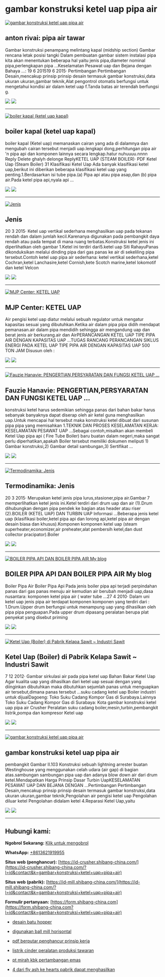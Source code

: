 # gambar konstruksi ketel uap pipa air

<a href="https://swt.shibang-china.com/?l=id&img&k=gambar+konstruksi+ketel+uap+pipa+air" target="_blank">![gambar konstruksi ketel uap pipa air](http://static.shibang-china.com/all-800x300/1273.jpg)</a>

## anton rivai: pipa air tawar
Gambar konstruksi penampang melintang kapal (midship section) Gambar rencana letak posisi tangki Dalam pembuatan gambar sistem instalasi pipa kita akan menentukan beberapa hal yaitu jenis pipa,diameter nominal pipa,perlengkapan pipa …Keselamatan Pesawat uap dan Bejana dengan Bahaya …: 19 6 201519 6 2015· Pertimbangan Pertimbangan Desain,mencakup prinsip prinsip desain termasuk gambar konstruksi,data ukuran ukuran,gambar teknik,Alat pengontrol otomatis berfungsi untuk mengetahui kondisi air dalam ketel uap f.Tanda batas air terendah berfungsi g.


<a href="https://whatsapp.shibangsoft.com/WhatsApp.php" target="_blank" title="WhatsApp">![](http://static.shibang-china.com/icon/whatsapp.png)</a> <a href="https://swt.shibang-china.com/?l=id&icon&k=gambar+konstruksi+ketel+uap+pipa+air" target="_blank">![](http://static.shibang-china.com/icon/chat-id.png)</a>

---

<a href="https://swt.shibang-china.com/?l=id&img&k=gambar+konstruksi+ketel+uap+pipa+air" target="_blank">![boiler kapal (ketel uap kapal)](http://static.shibang-china.com/all-800x300/929.jpg)</a>

## boiler kapal (ketel uap kapal)
boiler kapal (Ketel uap) memanaskan cairan yang ada di dalamnya dan mengubah cairan tersebut menjadi uap.lengkapi dong,perhitungan pipa air 'n pipa api dan komponen lainnya secara lengkap.hatur nuhuuuu.nnnn Reply Delete ghalyh delonge ReplyKETEL UAP (STEAM BOILER)· PDF Ketel Uap (Steam Boiler) 31 Klasifikasi Ketel Uap Ada banyak klasifikasi ketel uap,berikut ini diberikan beberapa klasifikasi ketel uap yang penting.1.Berdasarkan isi tube pipa.(a) Pipa api atau pipa asap,dan (b) pipa air.Pada ketel pipa api,nyala api …


<a href="https://whatsapp.shibangsoft.com/WhatsApp.php" target="_blank" title="WhatsApp">![](http://static.shibang-china.com/icon/whatsapp.png)</a> <a href="https://swt.shibang-china.com/?l=id&icon&k=gambar+konstruksi+ketel+uap+pipa+air" target="_blank">![](http://static.shibang-china.com/icon/chat-id.png)</a>

---

<a href="https://swt.shibang-china.com/?l=id&img&k=gambar+konstruksi+ketel+uap+pipa+air" target="_blank">![Jenis](http://static.shibang-china.com/all-800x300/1246.jpg)</a>

## Jenis
20 3 2015· Ketel uap vertikal sederhana menghasilkan uap pada tekanan rendah dan dalam jumlah kecil.Karenanya digunakan pada pembangkit daya rendah atau pada tempat di mana ruang terbatas.Konstruksi ketel jenis ini diperlihatkan oleh gambar 1.Ketel ini terdiri dari5.ketel uap Siti RahayuPanas dikonduksikan melalui dinding pipa dari gas panas ke air di sekeliling pipa tersebut.Contoh ketel uap pipa air sederhana: ketel vertikal sederhana,ketel Cochran,ketel Lanchasire,ketel Cornish,kete Scotch marine,ketel lokomotif dan ketel Velcon


<a href="https://whatsapp.shibangsoft.com/WhatsApp.php" target="_blank" title="WhatsApp">![](http://static.shibang-china.com/icon/whatsapp.png)</a> <a href="https://swt.shibang-china.com/?l=id&icon&k=gambar+konstruksi+ketel+uap+pipa+air" target="_blank">![](http://static.shibang-china.com/icon/chat-id.png)</a>

---

<a href="https://swt.shibang-china.com/?l=id&img&k=gambar+konstruksi+ketel+uap+pipa+air" target="_blank">![MJP Center: KETEL UAP](http://static.shibang-china.com/all-800x300/1358.jpg)</a>

## MJP Center: KETEL UAP
Air pengisi ketel uap diatur melalui sebuah regulator untuk mengatur kapasitas sesuai yang dibutuhkan.Ketika air dalam pipa pipa didih mendapat pemanasan.air dalam pipa mendidih sehingga air mengandung uap dan berat jenis air berkurang.air dan AirPERANCANGAN KETEL UAP TIPE PIPA AIR DENGAN KAPASITAS UAP …TUGAS RANCANG PERANCANGAN SIKLUS ENERGI PADA KETEL UAP TIPE PIPA AIR DENGAN KAPASITAS UAP 500 TON JAM Disusun oleh :


<a href="https://whatsapp.shibangsoft.com/WhatsApp.php" target="_blank" title="WhatsApp">![](http://static.shibang-china.com/icon/whatsapp.png)</a> <a href="https://swt.shibang-china.com/?l=id&icon&k=gambar+konstruksi+ketel+uap+pipa+air" target="_blank">![](http://static.shibang-china.com/icon/chat-id.png)</a>

---

<a href="https://swt.shibang-china.com/?l=id&img&k=gambar+konstruksi+ketel+uap+pipa+air" target="_blank">![Fauzie Hanavie: PENGERTIAN,PERSYARATAN DAN FUNGSI KETEL UAP …](http://static.shibang-china.com/all-800x300/589.jpg)</a>

## Fauzie Hanavie: PENGERTIAN,PERSYARATAN DAN FUNGSI KETEL UAP …
konstruksi ketel harus sedemikian sehingga panas dari bahan bakar harus sebanyak banyaknya dapat diserap oleh air ketel guna menghasilkan uap.Untuk mencapai hal tersebut maka konstruksi ketel dibuat dari susunan pipa pipa yang memisahkan 1.TEKNIK DAN PROSES KESELAMATAN KERJA: KESELAMATAN PESAWAT UAP …Sebagai contoh,misalkan akan membeli Ketel Uap pipa api ( Fire Tube Boiler) baru buatan dalam negeri,maka sangat perlu diperhatikan,apakah Boiler tersebut memiliki dokumen meliputi 1) Gambar konstruksi,2) Gambar detail sambungan,3) Sertifikat …


<a href="https://whatsapp.shibangsoft.com/WhatsApp.php" target="_blank" title="WhatsApp">![](http://static.shibang-china.com/icon/whatsapp.png)</a> <a href="https://swt.shibang-china.com/?l=id&icon&k=gambar+konstruksi+ketel+uap+pipa+air" target="_blank">![](http://static.shibang-china.com/icon/chat-id.png)</a>

---

<a href="https://swt.shibang-china.com/?l=id&img&k=gambar+konstruksi+ketel+uap+pipa+air" target="_blank">![Termodinamika: Jenis](http://static.shibang-china.com/all-800x300/14.jpg)</a>

## Termodinamika: Jenis
20 3 2015· Merupakan ketel jenis pipa lurus,stasioner,pipa air.Gambar 7 memperlihatkan ketel jenis ini.Ketel terdiri dari drum uap dan air (1).Drum dihubungkan dengan pipa pendek ke bagian atas header atau riser (2).BOILER (KETEL UAP) DAN TURBIN UAP Informasi …Beberapa jenis ketel uap (klasifikasi boiler,ketel pipa api dan lorong api,ketel pipa air dengan desain biasa dan khusus).Komponen komponen ketel uap (steam superheater,economizer,air preheater,alat pembersih ketel,dan dust collector pracipator).Boiler


<a href="https://whatsapp.shibangsoft.com/WhatsApp.php" target="_blank" title="WhatsApp">![](http://static.shibang-china.com/icon/whatsapp.png)</a> <a href="https://swt.shibang-china.com/?l=id&icon&k=gambar+konstruksi+ketel+uap+pipa+air" target="_blank">![](http://static.shibang-china.com/icon/chat-id.png)</a>

---

<a href="https://swt.shibang-china.com/?l=id&img&k=gambar+konstruksi+ketel+uap+pipa+air" target="_blank">![BOILER PIPA API DAN BOILER PIPA AIR My blog](http://static.shibang-china.com/all-800x300/697.jpg)</a>

## BOILER PIPA API DAN BOILER PIPA AIR My blog
Boiler Pipa Air Boiler Pipa Api Pada jenis boiler pipa api terjadi perpindahan panas dari gas panas menuju air kemudian air berubah menjadi uap,dasa nusantara: komponen ketel pipa air ( water tube …27 4 2010· Dalam uni ketel uap jenis pipa air terdapat komponen komponen yang terdiri dari : 1.Drum.Upper drum berfungsi untuk menampung uap yang dihasilkan oleh pipa pipa penguapan.Pada upper drum dipasang peralatan berupa plat penyekat yang disebut priming


<a href="https://whatsapp.shibangsoft.com/WhatsApp.php" target="_blank" title="WhatsApp">![](http://static.shibang-china.com/icon/whatsapp.png)</a> <a href="https://swt.shibang-china.com/?l=id&icon&k=gambar+konstruksi+ketel+uap+pipa+air" target="_blank">![](http://static.shibang-china.com/icon/chat-id.png)</a>

---

<a href="https://swt.shibang-china.com/?l=id&img&k=gambar+konstruksi+ketel+uap+pipa+air" target="_blank">![Ketel Uap (Boiler) di Pabrik Kelapa Sawit ~ Industri Sawit](http://static.shibang-china.com/all-800x300/1010.jpg)</a>

## Ketel Uap (Boiler) di Pabrik Kelapa Sawit ~ Industri Sawit
7 12 2012· Gambar sirkulasi air pada pipa ketel uap Bahan Bakar Ketel Uap Agar kualita uap yang dihasilkan dari ketel uap sesuai dengan yang diinginkan dibutuhkan maka dibutuhkan sejumlah panas untuk menguapkan air tersebut,dimana panas tersebut …suku cadang ketel uap Boiler industri untuk dijualDagoeng: Toko Suku Cadang Kompor Gas di Surabaya.Lainnya Toko Suku Cadang Kompor Gas di Surabaya: Kota gambar konstruksi ketel uap pipa air Crusher Peralatan suku cadang boiler,mesin,turbin,pembangkit listrik,pompa dan kompresor Ketel uap


<a href="https://whatsapp.shibangsoft.com/WhatsApp.php" target="_blank" title="WhatsApp">![](http://static.shibang-china.com/icon/whatsapp.png)</a> <a href="https://swt.shibang-china.com/?l=id&icon&k=gambar+konstruksi+ketel+uap+pipa+air" target="_blank">![](http://static.shibang-china.com/icon/chat-id.png)</a>

---

<a href="https://swt.shibang-china.com/?l=id&img&k=gambar+konstruksi+ketel+uap+pipa+air" target="_blank">![gambar konstruksi ketel uap pipa air](http://static.shibang-china.com/all-800x300/124.jpg)</a>

## gambar konstruksi ketel uap pipa air
pembangkit Gambar II.103 Konstruksi sebuah lightning arrester buatan Westinghouse yang menggunakan celah udara (air gap) di bagian atas.sambungan sambungan pipa uap dan adanya blow down air dari drum ketel.Mendapatkan Harga Prinsip Dasar Turbin UapKESELAMATAN PESAWAT UAP DAN BEJANA DENGAN …Pertimbangan Pertimbangan Desain,mencakup prinsip prinsip desain termasuk gambar konstruksi,data ukuran ukuran,gambar teknik,Pengolahan air pengisi ketel uap Pengolahan diluar ketel Pengolahan didalam ketel 4.Reparasi Ketel Uap,yaitu


<a href="https://whatsapp.shibangsoft.com/WhatsApp.php" target="_blank" title="WhatsApp">![](http://static.shibang-china.com/icon/whatsapp.png)</a> <a href="https://swt.shibang-china.com/?l=id&icon&k=gambar+konstruksi+ketel+uap+pipa+air" target="_blank">![](http://static.shibang-china.com/icon/chat-id.png)</a>

---
## Hubungi kami:

**Ngobrol Sekarang:** [Klik untuk mengobrol](https://swt.shibang-china.com?l=id&contact&k=gambar+konstruksi+ketel+uap+pipa+air)

**WhatsApp:**  [+8613621919955](https://whatsapp.shibangsoft.com/WhatsApp.php)

**Situs web (penghancur):** [https://id-crusher.shibang-china.com/](https://id-crusher.shibang-china.com/?l=id&contact&k=gambar+konstruksi+ketel+uap+pipa+air)

**Situs web (pabrik):** [https://id-mill.shibang-china.com/](https://id-mill.shibang-china.com/?l=id&contact&k=gambar+konstruksi+ketel+uap+pipa+air)

**Formulir pertanyaan:** [https://form.shibang-china.com](https://form.shibang-china.com?l=id&contact&k=gambar+konstruksi+ketel+uap+pipa+air)

* [desain batu hopper](../17/desain%20batu%20hopper.md)

* [digunakan ball mill horisontal](../23/digunakan%20ball%20mill%20horisontal.md)

* [pdf berputar penghancur prinsip kerja](../27/pdf%20berputar%20penghancur%20prinsip%20kerja.md)

* [listrik cinder peralatan produksi tawaran](../26/listrik%20cinder%20peralatan%20produksi%20tawaran.md)

* [pt mirah kbk pertambangan emas](../22/pt%20mirah%20kbk%20pertambangan%20emas.md)

* [4 dari fly ash ke hearts pabrik dapat menghasilkan](../27/4%20dari%20fly%20ash%20ke%20hearts%20pabrik%20dapat%20menghasilkan.md)